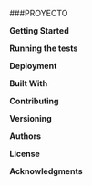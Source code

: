 ###PROYECTO

**Getting Started**

**Running the tests**

**Deployment**

**Built With**

**Contributing**

**Versioning**

**Authors**

**License**

**Acknowledgments**


